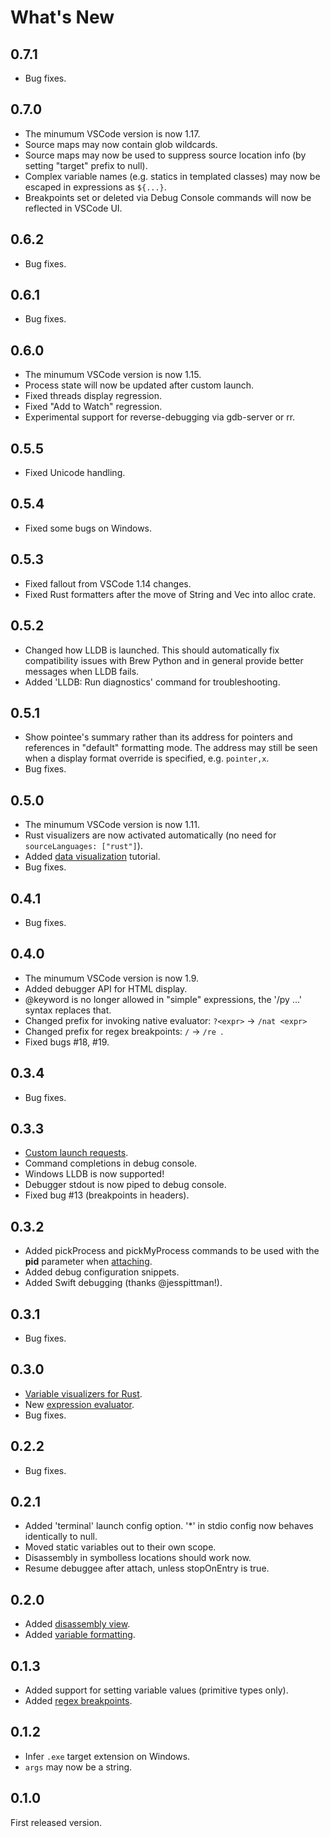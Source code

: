 # What's New

## 0.7.1
- Bug fixes.

## 0.7.0
- The minumum VSCode version is now 1.17.
- Source maps may now contain glob wildcards.
- Source maps may now be used to suppress source location info (by setting "target" prefix to null).
- Complex variable names (e.g. statics in templated classes) may now be escaped in expressions as `${...}`.
- Breakpoints set or deleted via Debug Console commands will now be reflected in VSCode UI.

## 0.6.2
- Bug fixes.

## 0.6.1
- Bug fixes.

## 0.6.0
- The minumum VSCode version is now 1.15.
- Process state will now be updated after custom launch.
- Fixed threads display regression.
- Fixed "Add to Watch" regression.
- Experimental support for reverse-debugging via gdb-server or rr.

## 0.5.5
- Fixed Unicode handling.

## 0.5.4
- Fixed some bugs on Windows.

## 0.5.3
- Fixed fallout from VSCode 1.14 changes.
- Fixed Rust formatters after the move of String and Vec into alloc crate.

## 0.5.2
- Changed how LLDB is launched.  This should automatically fix compatibility issues with Brew Python
  and in general provide better messages when LLDB fails.
- Added 'LLDB: Run diagnostics' command for troubleshooting.

## 0.5.1
- Show pointee's summary rather than its address for pointers and references in "default" formatting
mode.  The address may still be seen when a display format override is specified, e.g. `pointer,x`.
- Bug fixes.

## 0.5.0
- The minumum VSCode version is now 1.11.
- Rust visualizers are now activated automatically (no need for `sourceLanguages: ["rust"]`).
- Added [data visualization](https://github.com/vadimcn/vscode-lldb/wiki/Data-visualization) tutorial.
- Bug fixes.

## 0.4.1
- Bug fixes.

## 0.4.0
- The minumum VSCode version is now 1.9.
- Added debugger API for HTML display.
- @keyword is no longer allowed in "simple" expressions, the '/py ...' syntax replaces that.
- Changed prefix for invoking native evaluator: `?<expr>` -> `/nat <expr>`
- Changed prefix for regex breakpoints: `/` -> `/re `.
- Fixed bugs #18, #19.

## 0.3.4
- Bug fixes.

## 0.3.3
- [Custom launch requests](MANUAL.md#custom-launch).
- Command completions in debug console.
- Windows LLDB is now supported!
- Debugger stdout is now piped to debug console.
- Fixed bug #13 (breakpoints in headers).

## 0.3.2
- Added pickProcess and pickMyProcess commands to be used with the **pid** parameter when [attaching](README.md#attaching).
- Added debug configuration snippets.
- Added Swift debugging (thanks @jesspittman!).

## 0.3.1
- Bug fixes.

## 0.3.0
- [Variable visualizers for Rust](MANUAL.md#rust-language-support).
- New [expression evaluator](MANUAL.md#expressions).
- Bug fixes.

## 0.2.2
- Bug fixes.

## 0.2.1
- Added 'terminal' launch config option. '*' in stdio config now behaves identically to null.
- Moved static variables out to their own scope.
- Disassembly in symbolless locations should work now.
- Resume debuggee after attach, unless stopOnEntry is true.

## 0.2.0
- Added [disassembly view](MANUAL.md#disassembly-view).
- Added [variable formatting](MANUAL.md#formatting).

## 0.1.3
- Added support for setting variable values (primitive types only).
- Added [regex breakpoints](MANUAL.md#regex-breakpoints).

## 0.1.2
- Infer `.exe` target extension on Windows.
- `args` may now be a string.

## 0.1.0
First released version.
